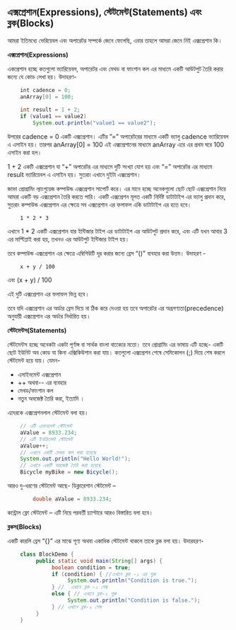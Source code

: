 ## এক্সপ্রেশান(Expressions), স্টেটমেন্ট(Statements) এবং ব্লক(Blocks)


আমরা ইতিমধ্যে ভেরিয়েবল এবং অপারেটর সম্পর্কে জেনে ফেলেছি, এবার তাহলে আমরা জেনে নিই এক্সপ্রেশান কি। 



**এক্সপ্রেশান(Expressions)**

একপ্রেশান হচ্ছে কতগুলো ভ্যারিয়েবল, অপারেটর এবং মেথড বা ফাংশান কল এর মাধ্যমে একটি আউটপুট তৈরি করার জন্যে যে কোড লেখা হয়।  উদাহরণ-  

```java
    ‌‌int cadence = 0;
    anArray[0] = 100;
    
    int result = 1 + 2; 
    if (value1 == value2) 
        System.out.println("value1 == value2");
```

উপরের cadence = 0 একটি এক্সপ্রেশান। এটির ‌”=” অপারেটরের মাধ্যমে একটি ভ্যালু  cadence ভ্যারিয়েবল এ এসাইন হয়। 
তারপর anArray[0] = 100 এই এক্সপ্রেশানের মাধ্যমে  anArray এরে এর প্রথম ঘরে 100 এসাইন করা হল। 

1 + 2 একটি এক্সপ্রেশান যা “+” অপারেটর এর মাধ্যমে দুটি সংখ্যা যোগ হয় এবং “=” অপারেটর এর মাধ্যমে  result ভ্যারিয়েবল এ এসাইন হয়। সুতরাং এখানে দুইটা এক্সপ্রেশান। 

জাভা প্রোগ্রামিং ল্যাংগুয়েজ কম্পাউন্ড এক্সপ্রেশান সাপোর্ট করে। এর মানে হচ্ছে অনেকগুলো ছোট ছোট এক্সপ্রেশান নিয়ে আমরা একটি বড় এক্সপ্রেশান তৈরি করতে পারি। 
একটি এক্সপ্রেশন মূলত একটি নির্দিষ্ট ডাটাটাইপ এর ভ্যালু প্রদান করে, সুতরাং কম্পাউন্ড এক্সপ্রেশান এর ক্ষেত্রে সব এক্সপ্রেশান এর ফলাফল একি ডাটাটাইপ এর হতে হবে। 
		
        1 * 2 * 3

এখানে 1 * 2 একটি এক্সপ্রেশান যার ইন্টিজার টাইপ এর ডাটাটাইপ এর আউটপুট প্রদান করে, এবং এটি যখন আবার 3 এর মাল্টিপ্লাই করা হয়, তখনও এর আউটপুট ইন্টিজার টাইপ হয়। 

তবে  কম্পাউন্ড এক্সপ্রেশান এর ক্ষেত্রে এম্বিগিউটি দূর করার জন্যে ব্রেস “()” ব্যবহার করা উত্তম। উদাহরণ - 
		
        x + y / 100

এবং 
		(x + y) / 100
        
এই দুটি এক্সপ্রেশান এর ফলাফল ভিন্ন হবে। 

তবে যদি এক্সপ্রেশান এর অর্ডার ব্রেস দিয়ে না ঠিক করে দেওয়া হয় তবে অপারেটর এর অগ্রগণ্যতা(precedence) অনুযায়ী এক্সপ্রেশান এর অর্ডার নির্ধারিত হয়। 



**স্টেটমেন্টস(Statements)**

স্টেটমেন্টস হচ্ছে অনেকটা একটা পূর্ণাঙ্গ বা সার্থক বাংলা বাক্যেের মতো। 
তবে প্রোগ্রামিং এর ভাষায় এটি হচ্ছে- একটি ছোট ইউনিট অব কোড যা কিনা এক্সিকিউশান করা যায়। কতগুলো এক্সপ্রেশন শেষে সেমিকোলন (;) দিয়ে শেষ করলে স্টেটমেন্ট হয়ে যায়। যেমন- 
 
- এসাইনমেন্ট এক্সপ্রেশান 
- ++ অথবা-- এর ব্যবহার
- মেথড/ফাংশান কল 
- নতুন অবজেক্ট তৈরি করা,  ইত্যাদি ।

এদেরকে এক্সপ্রেশনলাল স্টেটমেন্ট বলা হয়। 
```java
    // এটি এসানমেন্ট স্টেটমেন্ট
    aValue = 8933.234;
    // এটি ইনক্রিমেন্ট স্টেটমেন্ট
    aValue++;
    // এখানে একটি মেথড কল করা হয়েছে
    System.out.println("Hello World!");
    // এখানে একটি অবজেক্ট তৈরি করা হয়েছে
    Bicycle myBike = new Bicycle();
```

আরও দু-ধরণের স্টেটমেন্ট আছে- 
ডিক্লারেশান স্টেটমেন্ট – 
```java
		double aValue = 8933.234;
```
কন্ট্রোল ফ্লাে স্টেটমেন্ট – এটি নিয়ে পরবর্তী চ্যাপ্টারে আরও বিস্তারিত বলা হবে। 



**ব্লকস(Blocks)**

একটি কারলি ব্রেস “{}” এর মাঝে শূণ্য অথবা একাধিক স্টেটমেন্ট থাকলে তাকে ব্লক বলা হয়। 
উদারহরণ- 

```java
    class BlockDemo {
         public static void main(String[] args) {
              boolean condition = true;
              if (condition) { //এখানে ব্লক -১ এর শুরু 
                   System.out.println("Condition is true.");
              } //  এখানে ব্লক -১ শেষ
              else { // এখানে ব্লক-২ শুরু 
                   System.out.println("Condition is false.");
              } // এখানে ব্লক-২ শেষ 
         }
    }
```



